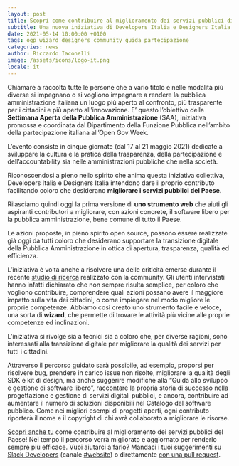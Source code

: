 ```yaml
---
layout: post
title: Scopri come contribuire al miglioramento dei servizi pubblici digitali del Paese
subtitle: Una nuova iniziativa di Developers Italia e Designers Italia per la Settimana Aperta della PA
date: 2021-05-14 10:00:00 +0100
tags: ogp wizard designers community guida partecipazione
categories: news
author: Riccardo Iaconelli
image: /assets/icons/logo-it.png
locale: it
---
```

Chiamare a raccolta tutte le persone che a vario titolo e nelle modalità più diverse si impegnano o si vogliono impegnare a rendere la pubblica amministrazione italiana un luogo più aperto al confronto, più trasparente per i cittadini e più aperto all’innovazione. E’ questo l’obiettivo della **Settimana Aperta della Pubblica Amministrazione** (SAA), iniziativa promossa e coordinata dal Dipartimento della Funzione Pubblica nell’ambito della partecipazione italiana all’Open Gov Week.

L’evento consiste in cinque giornate (dal 17 al 21 maggio 2021) dedicate a sviluppare la cultura e la pratica della trasparenza, della partecipazione e dell’accountability sia nelle amministrazioni pubbliche che nella società.

Riconoscendosi a pieno nello spirito che anima questa iniziativa collettiva, Developers Italia e Designers Italia intendono dare il proprio contributo facilitando coloro che desiderano **migliorare i servizi pubblici del Paese**.

Rilasciamo quindi oggi la prima versione di **uno strumento web** che aiuti gli aspiranti contributori a migliorare, con azioni concrete, il software libero per la pubblica amministrazione, bene comune di tutto il Paese.

Le azioni proposte, in pieno spirito open source, possono essere realizzate già oggi da tutti coloro che desiderano supportare la transizione digitale della Pubblica Amministrazione in ottica di apertura, trasparenza, qualità ed efficienza.

L’iniziativa è volta anche a risolvere una delle criticità emerse durante il recente [studio di ricerca](https://medium.com/designers-italia/il-valore-della-community-per-designers-italia-e-developers-italia-bd486dff2a6d) realizzato con la community. Gli utenti intervistati hanno infatti dichiarato che non sempre risulta semplice, per coloro che vogliono contribuire, comprendere quali azioni possano avere il maggiore impatto sulla vita dei cittadini, o come impiegare nel modo migliore le proprie competenze. Abbiamo così creato uno strumento facile e veloce, una sorta di __wizard__, che permette di trovare le attività più vicine alle proprie competenze ed inclinazioni.

L’iniziativa si rivolge sia a tecnici sia a coloro che, per diverse ragioni, sono interessati alla transizione digitale per migliorare la qualità dei servizi per tutti i cittadini.

Attraverso il percorso guidato sarà possibile, ad esempio, proporsi per risolvere bug, prendere in carico issue non risolte, migliorare la qualità degli SDK e kit di design, ma anche suggerire modifiche alla “Guida allo sviluppo e gestione di software libero”, raccontare la propria storia di successo nella progettazione e gestione di servizi digitali pubblici, e ancora, contribuire ad aumentare il numero di soluzioni disponibili nel Catalogo del software pubblico. Come nei migliori esempi di progetti aperti, ogni contributo riporterà il nome e il copyright di chi avrà collaborato a migliorare le risorse.

[Scopri anche tu](https://come-partecipo.italia.it/) come contribuire al miglioramento dei servizi pubblici del Paese! Nel tempo il percorso verrà migliorato e aggiornato per renderlo sempre più efficace. Vuoi aiutarci a farlo? Mandaci i tuoi suggerimenti su [Slack Developers](https://slack.developers.italia.it) (canale [#website](https://developersitalia.slack.com/archives/C9R26QMT6)) o direttamente [con una pull request](https://github.com/italia/wizard-italia).
